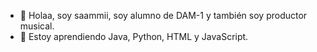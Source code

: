 - 👋 Holaa, soy saammii, soy alumno de DAM-1 y también soy productor musical.
- 🌱 Estoy aprendiendo Java, Python, HTML y JavaScript.

<!---
Saammiii/Saammiii is a ✨ special ✨ repository because its `README.md` (this file) appears on your GitHub profile.
You can click the Preview link to take a look at your changes.
--->
